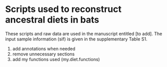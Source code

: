 # Scripts used to reconstruct ancestral diets in bats
These scripts and raw data are used in the manuscript entitled [to add]. The input sample information (sif) is given in the supplementary Table S1.


1. add annotations when needed
2. remove unnecessary sections
3. add my functions used (my.diet.functions)
